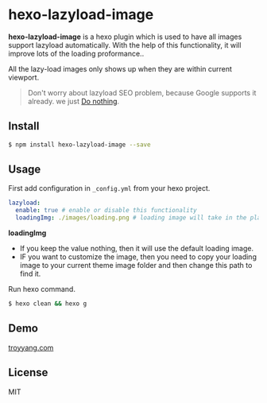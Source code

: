 # hexo-lazyload-image

**hexo-lazyload-image** is a hexo plugin which is used to have all images support lazyload automatically. With the help of this functionality, it will improve lots of the loading proformance..

All the lazy-load images only shows up when they are within current viewport.

> Don't worry about lazyload SEO problem, because Google supports it already. we just [Do nothing](http://dinbror.dk/blog/lazy-load-images-seo-problem/).

## Install

```bash
$ npm install hexo-lazyload-image --save
```

## Usage

First add configuration in `_config.yml` from your hexo project.

```yaml
lazyload:
  enable: true # enable or disable this functionality
  loadingImg: ./images/loading.png # loading image will take in the place before the real image shows up.
```

**loadingImg** 
- If you keep the value nothing, then it will use the default loading image.
- IF you want to customize the image, then you need to copy your loading image to your current theme image folder and then change this path to find it. 

Run hexo command.

```bash
$ hexo clean && hexo g
```

## Demo

[troyyang.com](http://troyyang.com)
[](https://images.troyyang.com/lazy-load-demo.gif)

## License

MIT
